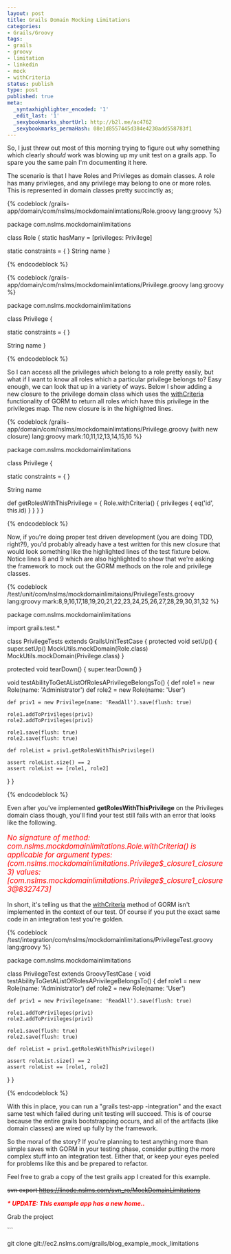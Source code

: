 ```yaml
---
layout: post
title: Grails Domain Mocking Limitations
categories:
- Grails/Groovy
tags:
- grails
- groovy
- limitation
- linkedin
- mock
- withCriteria
status: publish
type: post
published: true
meta:
  _syntaxhighlighter_encoded: '1'
  _edit_last: '1'
  _sexybookmarks_shortUrl: http://b2l.me/ac4762
  _sexybookmarks_permaHash: 08e1d8557445d384e4230add558783f1
---
```

So, I just threw out most of this morning trying to figure out why something which clearly <em>should</em> work was blowing up my unit test on a grails app.  To spare you the same pain I'm documenting it here.

The scenario is that I have Roles and Privileges as domain classes.  A role has many privileges, and any privilege may belong to one or more roles.  This is represented in domain classes pretty succinctly as;

{% codeblock /grails-app/domain/com/nslms/mockdomainlimtations/Role.groovy lang:groovy %}

package com.nslms.mockdomainlimitations

class Role {
  static hasMany = [privileges: Privilege]

  static constraints = {
  }
  String name
}

{% endcodeblock %}


{% codeblock /grails-app/domain/com/nslms/mockdomainlimtations/Privilege.groovy lang:groovy %}

package com.nslms.mockdomainlimitations

class Privilege {

  static constraints = {
  }

  String name
}

{% endcodeblock %}


So I can access all the privileges which belong to a role pretty easily, but what if I want to know all roles which a particular privilege belongs to?  Easy enough, we can look that up in a variety of ways.  Below I show adding a new closure to the privilege domain class which uses the <a href="http://grails.org/doc/latest/ref/Domain%20Classes/withCriteria.html">withCriteria</a> functionality of GORM to return all roles which have this privilege in the privileges map.  The new closure is in the highlighted lines.

{% codeblock /grails-app/domain/com/nslms/mockdomainlimtations/Privilege.groovy (with new closure) lang:groovy mark:10,11,12,13,14,15,16 %}

package com.nslms.mockdomainlimitations

class Privilege {

  static constraints = {
  }

  String name

  def getRolesWithThisPrivilege = {
    Role.withCriteria() {
      privileges {
        eq('id', this.id)
      }
    }
  }
}

{% endcodeblock %}


Now, if you're doing proper test driven development (you are doing TDD, right?!), you'd probably already have a test written for this new closure that would look something like the highlighted lines of the test fixture below.  Notice lines 8 and 9 which are also highlighted to show that we're asking the framework to mock out the GORM methods on the role and privilege classes.

{% codeblock /test/unit/com/nslms/mockdomainlimitaions/PrivilegeTests.groovy lang:groovy mark:8,9,16,17,18,19,20,21,22,23,24,25,26,27,28,29,30,31,32 %}

package com.nslms.mockdomainlimitations

import grails.test.*

class PrivilegeTests extends GrailsUnitTestCase {
  protected void setUp() {
    super.setUp()
    MockUtils.mockDomain(Role.class)
    MockUtils.mockDomain(Privilege.class)
  }

  protected void tearDown() {
    super.tearDown()
  }

  void testAbilityToGetAListOfRolesAPrivilegeBelongsTo() {
    def role1 = new Role(name: 'Administrator')
    def role2 = new Role(name: 'User')

    def priv1 = new Privilege(name: 'ReadAll').save(flush: true)

    role1.addToPrivileges(priv1)
    role2.addToPrivileges(priv1)

    role1.save(flush: true)
    role2.save(flush: true)

    def roleList = priv1.getRolesWithThisPrivilege()

    assert roleList.size() == 2
    assert roleList == [role1, role2]
  }
}

{% endcodeblock %}


Even after you've implemented <strong>getRolesWithThisPrivilege</strong> on the Privileges domain class though, you'll find your test still fails with an error that looks like the following.

<p style="font-size: larger; font-style: italic; color: red;">No signature of method: com.nslms.mockdomainlimitations.Role.withCriteria() is applicable for argument types: (com.nslms.mockdomainlimitations.Privilege$_closure1_closure3) values: [com.nslms.mockdomainlimitations.Privilege$_closure1_closure3@8327473]</p>

In short, it's telling us that the <a href="http://grails.org/doc/latest/ref/Domain%20Classes/withCriteria.html">withCriteria</a> method of GORM isn't implemented in the context of our test.  Of course if you put the exact same code in an integration test you're golden.

{% codeblock /test/integration/com/nslms/mockdomainlimitations/PrivilegeTest.groovy lang:groovy %}

package com.nslms.mockdomainlimitations

class PrivilegeTest extends GroovyTestCase {
  void testAbilityToGetAListOfRolesAPrivilegeBelongsTo() {
    def role1 = new Role(name: 'Administrator')
    def role2 = new Role(name: 'User')

    def priv1 = new Privilege(name: 'ReadAll').save(flush: true)

    role1.addToPrivileges(priv1)
    role2.addToPrivileges(priv1)

    role1.save(flush: true)
    role2.save(flush: true)

    def roleList = priv1.getRolesWithThisPrivilege()

    assert roleList.size() == 2
    assert roleList == [role1, role2]
  }
}

{% endcodeblock %}


With this in place, you can run a "grails test-app -integration" and the exact same test which failed during unit testing will succeed.  This is of course because the entire grails bootstrapping occurs, and all of the artifacts (like domain classes) are wired up fully by the framework.

So the moral of the story?  If you're planning to test anything more than simple saves with GORM in your testing phase, consider putting the more complex stuff into an integration test.  Either that, or keep your eyes peeled for problems like this and be prepared to refactor.

Feel free to grab a copy of the test grails app I created for this example.

<del datetime="2010-12-26T23:15:20+00:00">svn export https://linode.nslms.com/svn_ro/MockDomainLimitations</del>

<em><strong><span style="color: #ff0000;">* UPDATE: This example app has a new home..</span></strong></em>
<p>Grab the project</p>
```

git clone git://ec2.nslms.com/grails/blog_example_mock_limitations

```

